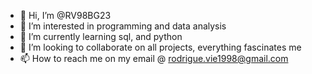 - 👋 Hi, I’m @RV98BG23
- 👀 I’m interested in programming and data analysis
- 🌱 I’m currently learning sql, and python
- 💞️ I’m looking to collaborate on all projects, everything fascinates me 
- 📫 How to reach me on my email @ rodrigue.vie1998@gmail.com

<!---
RV98BG23/RV98BG23 is a ✨ special ✨ repository because its `README.md` (this file) appears on your GitHub profile.
You can click the Preview link to take a look at your changes.
--->
